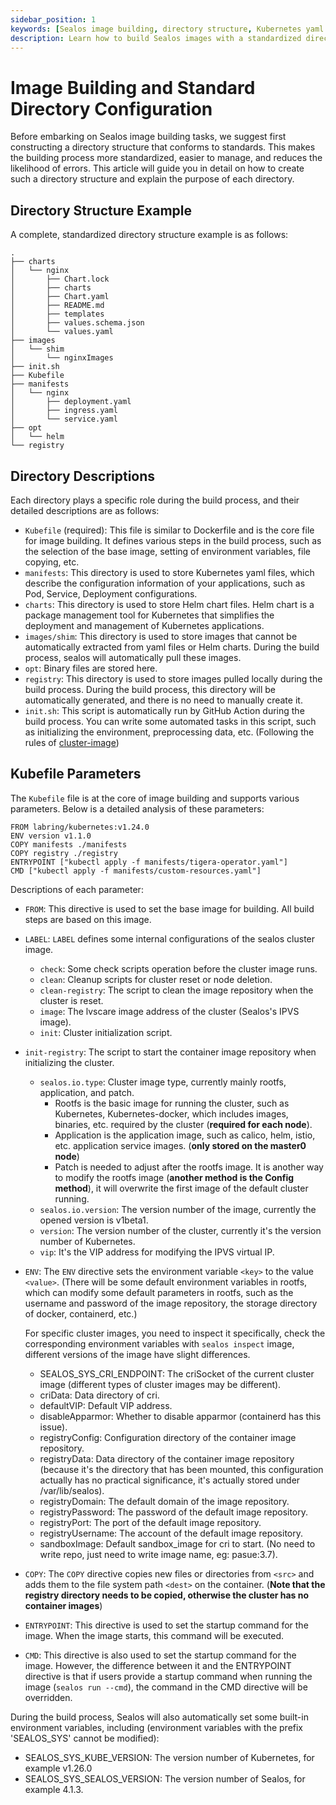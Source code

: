 ```yaml
---
sidebar_position: 1
keywords: [Sealos image building, directory structure, Kubernetes yaml files, Helm chart, Kubefile]
description: Learn how to build Sealos images with a standardized directory structure, including Kubernetes yaml files and Helm charts, for efficient and error-free management.
---
```


# Image Building and Standard Directory Configuration

Before embarking on Sealos image building tasks, we suggest first constructing a directory structure that conforms to
standards. This makes the building process more standardized, easier to manage, and reduces the likelihood of errors.
This article will guide you in detail on how to create such a directory structure and explain the purpose of each
directory.

## Directory Structure Example

A complete, standardized directory structure example is as follows:

```shell
.
├── charts
│   └── nginx
│       ├── Chart.lock
│       ├── charts
│       ├── Chart.yaml
│       ├── README.md
│       ├── templates
│       ├── values.schema.json
│       └── values.yaml
├── images
│   └── shim
│       └── nginxImages
├── init.sh
├── Kubefile
├── manifests
│   └── nginx
│       ├── deployment.yaml
│       ├── ingress.yaml
│       └── service.yaml
├── opt
│   └── helm
└── registry
```

## Directory Descriptions

Each directory plays a specific role during the build process, and their detailed descriptions are as follows:

- `Kubefile` (required): This file is similar to Dockerfile and is the core file for image building. It defines various
  steps in the build process, such as the selection of the base image, setting of environment variables, file copying,
  etc.
- `manifests`: This directory is used to store Kubernetes yaml files, which describe the configuration information of
  your applications, such as Pod, Service, Deployment configurations.
- `charts`: This directory is used to store Helm chart files. Helm chart is a package management tool for Kubernetes
  that simplifies the deployment and management of Kubernetes applications.
- `images/shim`: This directory is used to store images that cannot be automatically extracted from yaml files or Helm
  charts. During the build process, sealos will automatically pull these images.
- `opt`: Binary files are stored here.
- `registry`: This directory is used to store images pulled locally during the build process. During the build process,
  this directory will be automatically generated, and there is no need to manually create it.
- `init.sh`: This script is automatically run by GitHub Action during the build process. You can write some automated
  tasks in this script, such as initializing the environment, preprocessing data, etc. (Following the rules
  of [cluster-image](https://github.com/labring-actions/cluster-image))

## Kubefile Parameters

The `Kubefile` file is at the core of image building and supports various parameters. Below is a detailed analysis of
these parameters:

```shell
FROM labring/kubernetes:v1.24.0
ENV version v1.1.0
COPY manifests ./manifests
COPY registry ./registry
ENTRYPOINT ["kubectl apply -f manifests/tigera-operator.yaml"]
CMD ["kubectl apply -f manifests/custom-resources.yaml"]
```

Descriptions of each parameter:

- `FROM`: This directive is used to set the base image for building. All build steps are based on this image.
- `LABEL`: `LABEL` defines some internal configurations of the sealos cluster image.
    - `check`: Some check scripts operation before the cluster image runs.
    - `clean`: Cleanup scripts for cluster reset or node deletion.
    - `clean-registry`: The script to clean the image repository when the cluster is reset.
    - `image`: The lvscare image address of the cluster (Sealos's IPVS image).
    - `init`: Cluster initialization script.


- `init-registry`: The script to start the container image repository when initializing the cluster.
    - `sealos.io.type`: Cluster image type, currently mainly rootfs, application, and patch.
        - Rootfs is the basic image for running the cluster, such as Kubernetes, Kubernetes-docker, which includes
          images, binaries, etc. required by the cluster (**required for each node**).
        - Application is the application image, such as calico, helm, istio, etc. application service images. (**only
          stored on the master0 node**)
        - Patch is needed to adjust after the rootfs image. It is another way to modify the rootfs image (**another
          method is the Config method**), it will overwrite the first image of the default cluster running.
    - `sealos.io.version`: The version number of the image, currently the opened version is v1beta1.
    - `version`: The version number of the cluster, currently it's the version number of Kubernetes.
    - `vip`: It's the VIP address for modifying the IPVS virtual IP.
- `ENV`: The `ENV` directive sets the environment variable `<key>` to the value `<value>`. (There will be some default
  environment variables in rootfs, which can modify some default parameters in rootfs, such as the username and password
  of the image repository, the storage directory of docker, containerd, etc.)

  For specific cluster images, you need to inspect it specifically, check the corresponding environment variables with
  `sealos inspect` image, different versions of the image have slight differences.
    - SEALOS_SYS_CRI_ENDPOINT: The criSocket of the current cluster image (different types of cluster images may be
      different).
    - criData: Data directory of cri.
    - defaultVIP: Default VIP address.
    - disableApparmor: Whether to disable apparmor (containerd has this issue).
    - registryConfig: Configuration directory of the container image repository.
    - registryData: Data directory of the container image repository (because it's the directory that has been mounted,
      this configuration actually has no practical significance, it's actually stored under /var/lib/sealos).
    - registryDomain: The default domain of the image repository.
    - registryPassword: The password of the default image repository.
    - registryPort: The port of the default image repository.
    - registryUsername: The account of the default image repository.
    - sandboxImage: Default sandbox_image for cri to start. (No need to write repo, just need to write image name, eg:
      pasue:3.7).
- `COPY`: The `COPY` directive copies new files or directories from `<src>` and adds them to the file system path
  `<dest>` on the container. (**Note that the registry directory needs to be copied, otherwise the cluster has no
  container images**)
- `ENTRYPOINT`: This directive is used to set the startup command for the image. When the image starts, this command
  will be executed.
- `CMD`: This directive is also used to set the startup command for the image. However, the difference between it and
  the ENTRYPOINT directive is that if users provide a startup command when running the image (`sealos run --cmd`), the
  command in the CMD directive will be overridden.

During the build process, Sealos will also automatically set some built-in environment variables, including (environment
variables with the prefix 'SEALOS_SYS' cannot be modified):

- SEALOS_SYS_KUBE_VERSION: The version number of Kubernetes, for example v1.26.0
- SEALOS_SYS_SEALOS_VERSION: The version number of Sealos, for example 4.1.3.
